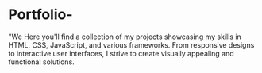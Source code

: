 # Portfolio-
"We Here you'll find a collection of my projects showcasing my skills in HTML, CSS, JavaScript, and various frameworks. From responsive designs to interactive user interfaces, I strive to create visually appealing and functional solutions.
